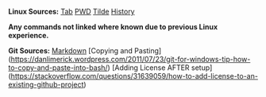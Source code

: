 **Linux Sources:**
[Tab](https://www.howtogeek.com/195207/use-tab-completion-to-type-commands-faster-on-any-operating-system/https://www.geeksforgeeks.org/rm-command-linux-examples)
[PWD](https://www.geeksforgeeks.org/pwd-command-in-linux-with-examples/)
[Tilde](https://www.geeksforgeeks.org/what-does-symbol-tilde-denotes-in-css/)
[History](https://www.geeksforgeeks.org/history-command-in-linux-with-examples/)

**Any commands not linked where known due to previous Linux experience.**

**Git Sources:**
[Markdown](https://guides.github.com/features/mastering-markdown/)
[Copying and Pasting] (https://danlimerick.wordpress.com/2011/07/23/git-for-windows-tip-how-to-copy-and-paste-into-bash/)
[Adding License AFTER setup] (https://stackoverflow.com/questions/31639059/how-to-add-license-to-an-existing-github-project)


